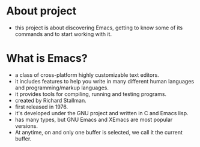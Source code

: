 # About project
- this project is about discovering Emacs, getting to know some of its commands and to start working with it.

# What is Emacs?
- a class of cross-platform highly customizable text editors.
- it includes features to help you write in many different human languages and programming/markup languages.
- it provides tools for compiling, running and testing programs.
- created by Richard Stallman.
- first released in 1976.
- it's developed under the GNU project and written in C and Emacs lisp.
- has many types, but GNU Emacs and XEmacs are most popular versions.
- At anytime, on and only one buffer is selected, we call it the current buffer.
